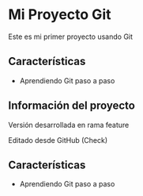 # Mi Proyecto Git
Este es mi primer proyecto usando Git

## Características
- Aprendiendo Git paso a paso

## Información del proyecto
Versión desarrollada en rama feature

Editado desde GitHub (Check)
## Características
- Aprendiendo Git paso a paso
